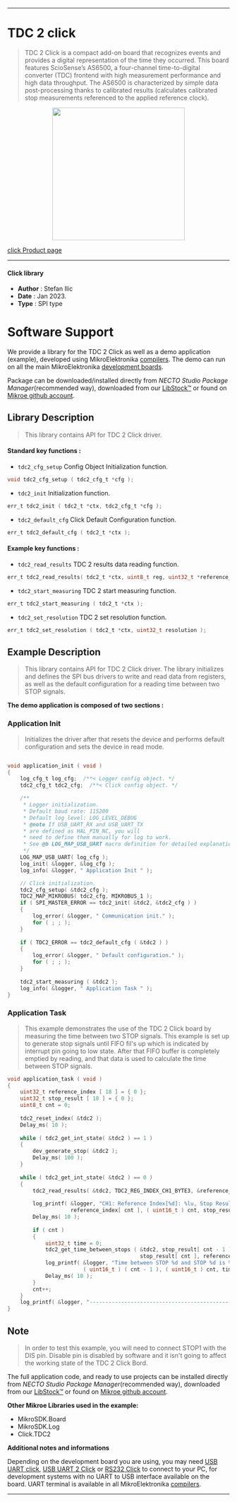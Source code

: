 
---
# TDC 2 click

> TDC 2 Click is a compact add-on board that recognizes events and provides a digital representation of the time they occurred. This board features ScioSense’s AS6500, a four-channel time-to-digital converter (TDC) frontend with high measurement performance and high data throughput. The AS6500 is characterized by simple data post-processing thanks to calibrated results (calculates calibrated stop measurements referenced to the applied reference clock).

<p align="center">
  <img src="https://download.mikroe.com/images/click_for_ide/tdc2_click.png" height=300px>
</p>

[click Product page](https://www.mikroe.com/tdc-2-click)

---


#### Click library

- **Author**        : Stefan Ilic
- **Date**          : Jan 2023.
- **Type**          : SPI type


# Software Support

We provide a library for the TDC 2 Click
as well as a demo application (example), developed using MikroElektronika
[compilers](https://www.mikroe.com/necto-studio).
The demo can run on all the main MikroElektronika [development boards](https://www.mikroe.com/development-boards).

Package can be downloaded/installed directly from *NECTO Studio Package Manager*(recommended way), downloaded from our [LibStock&trade;](https://libstock.mikroe.com) or found on [Mikroe github account](https://github.com/MikroElektronika/mikrosdk_click_v2/tree/master/clicks).

## Library Description

> This library contains API for TDC 2 Click driver.

#### Standard key functions :

- `tdc2_cfg_setup` Config Object Initialization function.
```c
void tdc2_cfg_setup ( tdc2_cfg_t *cfg );
```

- `tdc2_init` Initialization function.
```c
err_t tdc2_init ( tdc2_t *ctx, tdc2_cfg_t *cfg );
```

- `tdc2_default_cfg` Click Default Configuration function.
```c
err_t tdc2_default_cfg ( tdc2_t *ctx );
```

#### Example key functions :

- `tdc2_read_results` TDC 2 results data reading function.
```c
err_t tdc2_read_results( tdc2_t *ctx, uint8_t reg, uint32_t *reference_index, uint32_t *stop_result );
```

- `tdc2_start_measuring` TDC 2 start measuring function.
```c
err_t tdc2_start_measuring ( tdc2_t *ctx );
```

- `tdc2_set_resolution` TDC 2 set resolution function.
```c
err_t tdc2_set_resolution ( tdc2_t *ctx, uint32_t resolution );
```

## Example Description

> This library contains API for TDC 2 Click driver.
> The library initializes and defines the SPI bus drivers to write and read data from registers, as well as the default configuration for a reading time between two STOP signals.

**The demo application is composed of two sections :**

### Application Init

> Initializes the driver after that resets the device and performs default configuration and sets the device in read mode.

```c

void application_init ( void )
{
    log_cfg_t log_cfg;  /**< Logger config object. */
    tdc2_cfg_t tdc2_cfg;  /**< Click config object. */

    /** 
     * Logger initialization.
     * Default baud rate: 115200
     * Default log level: LOG_LEVEL_DEBUG
     * @note If USB_UART_RX and USB_UART_TX 
     * are defined as HAL_PIN_NC, you will 
     * need to define them manually for log to work. 
     * See @b LOG_MAP_USB_UART macro definition for detailed explanation.
     */
    LOG_MAP_USB_UART( log_cfg );
    log_init( &logger, &log_cfg );
    log_info( &logger, " Application Init " );

    // Click initialization.
    tdc2_cfg_setup( &tdc2_cfg );
    TDC2_MAP_MIKROBUS( tdc2_cfg, MIKROBUS_1 );
    if ( SPI_MASTER_ERROR == tdc2_init( &tdc2, &tdc2_cfg ) )
    {
        log_error( &logger, " Communication init." );
        for ( ; ; );
    }
    
    if ( TDC2_ERROR == tdc2_default_cfg ( &tdc2 ) )
    {
        log_error( &logger, " Default configuration." );
        for ( ; ; );
    }
    
    tdc2_start_measuring ( &tdc2 );
    log_info( &logger, " Application Task " );
}

```

### Application Task

> This example demonstrates the use of the TDC 2 Click board by 
measuring the time between two STOP signals. This example is set up to
generate stop signals until FIFO fil's up which is indicated by interrupt pin going to low state.
After that FIFO buffer is completely emptied by reading, and that data is used to calculate 
the time between STOP signals.

```c
void application_task ( void )
{
    uint32_t reference_index [ 18 ] = { 0 };
    uint32_t stop_result [ 18 ] = { 0 };
    uint8_t cnt = 0;
    
    tdc2_reset_index( &tdc2 );
    Delay_ms( 10 );
    
    while ( tdc2_get_int_state( &tdc2 ) == 1 )
    {
        dev_generate_stop( &tdc2 );
        Delay_ms( 100 );
    }
    
    while ( tdc2_get_int_state( &tdc2 ) == 0 )
    {
        tdc2_read_results( &tdc2, TDC2_REG_INDEX_CH1_BYTE3, &reference_index[ cnt ], &stop_result[ cnt ] );
        
        log_printf( &logger, "CH1: Reference Index[%d]: %lu, Stop Result[%d]: %lu \r\n", ( uint16_t ) cnt, 
                    reference_index[ cnt ], ( uint16_t ) cnt, stop_result[ cnt ] ); 
        Delay_ms( 10 ); 
        
        if ( cnt )
        {
            uint32_t time = 0;
            tdc2_get_time_between_stops ( &tdc2, stop_result[ cnt - 1 ], reference_index[ cnt - 1 ],
                                          stop_result[ cnt ], reference_index[ cnt ], &time );
            log_printf( &logger, "Time between STOP %d and STOP %d is %lu ms \r\n", 
                        ( uint16_t ) ( cnt - 1 ), ( uint16_t ) cnt, time / TDC2_uS_TO_mS ); 
            Delay_ms( 10 );
        }
        cnt++;
    }
    log_printf( &logger, "---------------------------------------------- \r\n" ); 
}
```

## Note

> In order to test this example, you will need to connect STOP1 with the DIS pin. Disable pin is 
disabled by software and it isn't going to affect the working state of the TDC 2 Click Bord.

The full application code, and ready to use projects can be installed directly from *NECTO Studio Package Manager*(recommended way), downloaded from our [LibStock&trade;](https://libstock.mikroe.com) or found on [Mikroe github account](https://github.com/MikroElektronika/mikrosdk_click_v2/tree/master/clicks).

**Other Mikroe Libraries used in the example:**

- MikroSDK.Board
- MikroSDK.Log
- Click.TDC2

**Additional notes and informations**

Depending on the development board you are using, you may need
[USB UART click](https://www.mikroe.com/usb-uart-click),
[USB UART 2 Click](https://www.mikroe.com/usb-uart-2-click) or
[RS232 Click](https://www.mikroe.com/rs232-click) to connect to your PC, for
development systems with no UART to USB interface available on the board. UART
terminal is available in all MikroElektronika
[compilers](https://shop.mikroe.com/compilers).

---
